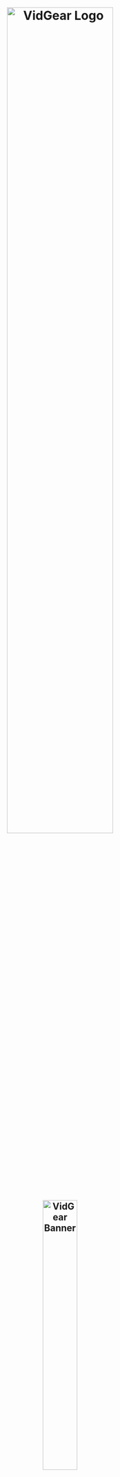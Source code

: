 <!--
===============================================
vidgear library source-code is deployed under the Apache 2.0 License:

Copyright (c) 2019 Abhishek Thakur(@abhiTronix) <abhi.una12@gmail.com>

Licensed under the Apache License, Version 2.0 (the "License");
you may not use this file except in compliance with the License.
You may obtain a copy of the License at

   http://www.apache.org/licenses/LICENSE-2.0

Unless required by applicable law or agreed to in writing, software
distributed under the License is distributed on an "AS IS" BASIS,
WITHOUT WARRANTIES OR CONDITIONS OF ANY KIND, either express or implied.
See the License for the specific language governing permissions and
limitations under the License.
===============================================
-->

<h1 align="center">
  <img src="https://abhitronix.github.io/img/vidgear/vidgear logo.svg" alt="VidGear Logo" width="70%"/>
</h1>
<h2 align="center">
  <img src="https://abhitronix.github.io/img/vidgear/vidgear banner.svg" alt="VidGear Banner" width="40%"/>
</h2>

<div align="center">

[Releases][release]&nbsp;&nbsp;&nbsp;|&nbsp;&nbsp;&nbsp;[Gears](#gears)&nbsp;&nbsp;&nbsp;|&nbsp;&nbsp;&nbsp;[Wiki Documentation][wiki]&nbsp;&nbsp;&nbsp;|&nbsp;&nbsp;&nbsp;[Installation](#installation)&nbsp;&nbsp;&nbsp;|&nbsp;&nbsp;&nbsp;[License][license]

[![Build Status][travis-cli]][travis] [![Codecov branch][codecov]][code] [![Build Status][appveyor]][app]

[![Glitter chat][gitter-bagde]][gitter] [![PyPi version][pypi-badge]][pypi] [![Twitter][twitter-badge]][twitter-intent]

[![Buy Me A Coffee][Coffee-badge]][coffee]

</div>

&nbsp;

VidGear is a powerful python Video Processing library built with multiple APIs *(a.k.a [**Gears**](#gears))* each with a unique set of trailblazing features. These APIs provides an easy-to-use, highly extensible, multi-threaded & asyncio wrapper around many underlying state-of-the-art libraries such as *[OpenCV ➶][opencv], [FFmpeg ➶][ffmpeg], [ZeroMQ ➶][zmq], [picamera ➶][picamera], [starlette ➶][starlette], [pafy ➶][pafy] and [python-mss ➶][mss]*

&nbsp;

The following **functional block diagram** clearly depicts the generalized functioning of VidGear library:

<p align="center">
  <img src="https://abhitronix.github.io/img/vidgear/vidgear_function2020_3.svg" alt="@Vidgear Functional Block Diagram" />
</p>

&nbsp;

# Table of Contents

[**TL;DR**](#tldr)

[**Gears: What are these?**](#gears)
* [**CamGear**](#camgear)
* [**PiGear**](#pigear)
* [**VideoGear**](#videogear)
* [**ScreenGear**](#screengear)
* [**WriteGear**](#writegear)
* [**NetGear**](#netgear)
* [**WebGear**](#webgear)
* [**NetGear_Async**](#netgear_async)

[**New-Release SneekPeak: v0.1.7**](#new-release-sneekpeak--vidgear-017)

[**Documentation**](#documentation)

[**Installation**](#installation)
* [**Prerequisites**](#prerequisites)
  * [**Supported Systems**](#supported-systems)
  * [**Supported Python legacies**](#supported-python-legacies)
  * [**Pip Dependencies**](#pip-dependencies)
* [**Available Installation Options**](#available-installation-options)
  * [**PyPI Install**](#option-1-pypi-installrecommended)
  * [**Release Download**](#option-2-release-download)
  * [**Build from source**](#option-3-build-from-source)
  
[**Testing, Formatting & Linting**](#testing-formatting--linting)
* [**Requirements**](#requirements)
* [**Running Tests**](#running-tests)
* [**Formatting & Linting**](#formatting--linting)

[**Contributions & Support**](#contributions--support)
* [**Support**](#support)
* [**Contributors**](#contributors)

[**Community Channel**](#community-channel)

[**Citing**](#citing)

[**Copyright**](#copyright)


&nbsp;

&nbsp;



# TL;DR
  
  #### What is vidgear?

   > ***"VidGear is an [ultrafast➶][ultrafast-wiki], compact, flexible and easy-to-adapt complete Video Processing Python Library."***

  #### What does it do?
   > ***"VidGear can read, write, process, send & receive video frames from/to various devices in real-time."***

  #### What is its purpose?
   > ***"Built with simplicity in mind, VidGear lets programmers and software developers to easily integrate and perform complex Video Processing tasks in their existing or new applications, without going through various underlying library's documentation and using just a [few lines of code][flic]. Beneficial for both, if you're new to programming with Python language or already a pro at it."***

&nbsp;
**For more information, see our [*Wiki Documentation ➶*][wiki].**


&nbsp;

&nbsp;


# Gears

> **VidGear is built with multiple APIs *(a.k.a Gears)*, each with some unique function/mechanism.**

Each of these APIs is exclusively designed to handle/control different device-specific video streams, network streams, and media encoders. These APIs provide an easy-to-use, highly extensible, multi-threaded and asyncio wrapper around state-of-the-art libraries under the hood to exploit their internal parameters and methods flexibly while providing robust error-handling and unparalleled performance. 

**These Gears can be classified as follows:**

**A. VideoCapture Gears:**

  * [**CamGear:**](#camgear) _Targets various IP-USB-Cameras/Network-Streams/YouTube-Video-URL._
  * [**PiGear:**](#pigear) _Targets various Raspberry Pi Camera Modules._
  * [**ScreenGear:**](#screengear) _Enables ultra-fast Screen Casting._    
  * [**VideoGear:**](#videogear) _Common API with Video Stabilizer wrapper._  

**B. VideoWriter Gear:**

  * [**WriteGear:**](#writegear) _Handles easy Lossless Video Encoding and Compression._

**C. Network Gears:**

  * [**NetGear:**](#netgear) _Targets flexible video-frames and data transfer between interconnecting systems over the network._

  * **Asynchronous Network Gears:**

    * [**WebGear:**](#webgear) _ASGI Video Server that transfers live video frames to any web browser on the network._
    * [**NetGear_Async:**](#netgear_sync) _Fast, Memory-Efficient Asyncio video-frame messaging framework._ 


&nbsp;

&nbsp;


## CamGear

> *CamGear can grab ultra-fast frames from diverse range of devices/streams, which includes almost any IP/USB Cameras, multimedia video file format ([_upto 4k tested_][test-4k]), various network stream protocols such as `http(s), rtp, rstp, rtmp, mms, etc.`, plus support for live Gstreamer's stream pipeline and YouTube video/livestreams URLs.*

CamGear provides a flexible, high-level multi-threaded wrapper around `OpenCV's` [VideoCapture class][opencv-vc] with access almost all of its available parameters and also employs [`pafy`][pafy] python APIs for live [YouTube streaming][youtube-wiki]. Furthermore, CamGear implements exclusively on [**Threaded Queue mode**][TQM-wiki] for ultra-fast, error-free and synchronized frame handling.


**Following functional block diagram depicts CamGear API's generalized workflow:**

<p align="center">
  <img src="https://github.com/abhiTronix/Imbakup/raw/master/Images/vidgear/camgearz2.png" alt="CamGear Functional Block Diagram"  width="70%"/>
</p>

### CamGear API Guide:

[**>>> Usage Guide**][camgear-wiki]

&nbsp;

&nbsp;


## VideoGear

> *VideoGear API provides a special internal wrapper around VidGear's exclusive [**Video Stabilizer**][stablizer-wiki] class.*

Furthermore, VideoGear API can provide internal access to both [CamGear](#camgear) and [PiGear](#pigear) APIs separated by a special flag. Thereby, _this API holds the exclusive power for any incoming VideoStream from any source, whether it is live or not, to access and stabilize it directly with minimum latency and memory requirements._

**Below is a snapshot of a VideoGear Stabilizer in action  (_See its detailed usage [here][stablizer-wiki-ex]_):**

<p align="center">
  <img src="https://github.com/abhiTronix/Imbakup/raw/master/Images/stabilizer.gif" alt="VideoGear Stabilizer in action!"/>
  <br>
  <sub><i>Original Video Courtesy <a href="http://liushuaicheng.org/SIGGRAPH2013/database.html" title="opensourced video samples database">@SIGGRAPH2013</a></i></sub>
</p>

**Code to generate above result:**

```python
# import required libraries
from vidgear.gears import VideoGear
import numpy as np
import cv2

# open any valid video stream with stabilization enabled(`stabilize = True`)
stream_stab = VideoGear(source="test.mp4", stabilize=True).start()

# open same stream without stabilization for comparison
stream_org = VideoGear(source="test.mp4").start()

# loop over
while True:

    # read stabilized frames
    frame_stab = stream_stab.read()

    # check for stabilized frame if Nonetype
    if frame_stab is None:
        break

    # read un-stabilized frame
    frame_org = stream_org.read()

    # concatenate both frames
    output_frame = np.concatenate((frame_org, frame_stab), axis=1)

    # put text over concatenated frame
    cv2.putText(
        output_frame, "Before", (10, output_frame.shape[0] - 10), cv2.FONT_HERSHEY_SIMPLEX,
        0.6, (0, 255, 0), 2,
    )
    cv2.putText(
        output_frame, "After", (output_frame.shape[1] // 2 + 10, output_frame.shape[0] - 10),
        cv2.FONT_HERSHEY_SIMPLEX,
        0.6, (0, 255, 0), 2,
    )

    # Show output window
    cv2.imshow("Stabilized Frame", output_frame)

    # check for 'q' key if pressed
    key = cv2.waitKey(1) & 0xFF
    if key == ord("q"):
        break

# close output window
cv2.destroyAllWindows()

# safely close both video streams
stream_org.stop()
stream_stab.stop()
```

### VideoGear API Guide:

[**>>> Usage Guide**][videogear-wiki]

&nbsp;

&nbsp;


## PiGear

> *PiGear is similar to CamGear but made to support various Raspberry Pi Camera Modules *(such as [OmniVision OV5647 Camera Module][OV5647-picam] and [Sony IMX219 Camera Module][IMX219-picam])*.*

PiGear provides a flexible multi-threaded wrapper around complete [**picamera**][picamera] python library to interface with these modules correctly, and also grants the ability to exploit its various parameters like `brightness, saturation, sensor_mode, etc.` effortlessly. 

Best of all, PiGear API provides excellent Error-Handling with features like a threaded internal timer that keeps active track of any frozen threads and handles hardware failures/frozen threads robustly thereby will exit safely if any failure occurs. So now if someone accidentally pulled your Raspi-camera module cable out when you're running PiGear API in your script, instead of going into possible kernel panic/frozen threads, this API will exit safely to save resources. 

**Code to open Picamera stream with variable parameters in PiGear API:**

```python
# import required libraries
from vidgear.gears import PiGear
import cv2

# add various Picamera tweak parameters to dictionary
options = {"hflip": True, "exposure_mode": "auto", "iso": 800, "exposure_compensation": 15, "awb_mode": "horizon", "sensor_mode": 0}

# open pi video stream with defined parameters
stream = PiGear(resolution=(640, 480), framerate=60, logging = True, **options).start() 

# loop over
while True:

    # read frames from stream
    frame = stream.read()

    # check for frame if Nonetype
    if frame is None:
        break


    # {do something with the frame here}


    # Show output window
    cv2.imshow("Output Frame", frame)

    # check for 'q' key if pressed
    key = cv2.waitKey(1) & 0xFF
    if key == ord("q"):
        break

# close output window
cv2.destroyAllWindows()

# safely close video stream
stream.stop()
```
### PiGear API Guide:

[**>>> Usage Guide**][pigear-wiki]

&nbsp;

&nbsp;


## ScreenGear

> *ScreenGear API act as Screen Recorder, that can grab frames from your monitor in real-time either by define an area on the computer screen or fullscreen at the expense of insignificant latency. It also provide seamless support for capturing frames from multiple monitors.*

ScreenGear provides a high-level multi-threaded wrapper around [**python-mss**][mss] python library API and also supports a easy and flexible direct internal parameter manipulation. 

**Below is a snapshot of a ScreenGear API in action:**

<p align="center">
  <img src="https://github.com/abhiTronix/Imbakup/raw/master/Images/screengear.gif" alt="ScreenGear in action!" />
</p>

**Code to generate the above results:**

```python
# import required libraries
from vidgear.gears import ScreenGear
import cv2

# open video stream with default parameters
stream = ScreenGear().start()

# loop over
while True:

    # read frames from stream
    frame = stream.read()

    # check for frame if Nonetype
    if frame is None:
        break


    # {do something with the frame here}


    # Show output window
    cv2.imshow("Output Frame", frame)

    # check for 'q' key if pressed
    key = cv2.waitKey(1) & 0xFF
    if key == ord("q"):
        break

# close output window
cv2.destroyAllWindows()

# safely close video stream
stream.stop()
```

### ScreenGear API Guide:

[**>>> Usage Guide**][screengear-wiki]


&nbsp;

&nbsp;



## WriteGear

> *WriteGear handles various powerful Writer Tools that provide us the freedom to do almost anything imagine with multimedia files.*

WriteGear API provide a complete, flexible & robust wrapper around [**FFmpeg**][ffmpeg], a leading multimedia framework. With WriteGear, we can process real-time video frames into a lossless compressed format with any suitable specification in just few easy [lines of codes][compression-mode-ex]. These specifications include setting any video/audio property such as `bitrate, codec, framerate, resolution, subtitles,  etc.` easily as well complex tasks such as multiplexing video with audio in real-time(see this [example wiki][live-audio-wiki]). Best of all, WriteGear grants the freedom to play with any FFmpeg parameter with its exclusive custom Command function(see this [example wiki][custom-command-wiki]), while handling all errors robustly. 

In addition to this, WriteGear also provides flexible access to [**OpenCV's VideoWriter API**][opencv-writer] which provides some basic tools for video frames encoding but without compression.

**WriteGear primarily operates in the following two modes:**

  * **Compression Mode:** In this mode, WriteGear utilizes [**FFmpeg**][ffmpeg] inbuilt encoders to encode lossless multimedia files. It provides us the ability to exploit almost any available parameters available within FFmpeg, with so much ease and flexibility and while doing that it robustly handles all errors/warnings quietly. **You can find more about this mode [here][cm-writegear-wiki]**.

  * **Non-Compression Mode:** In this mode, WriteGear utilizes basic [**OpenCV's inbuilt VideoWriter API**][opencv-vw]. Similar to compression mode, WriteGear also supports all parameters manipulation available within this API. But this mode lacks the ability to manipulate encoding parameters and other important features like video compression, audio encoding, etc. **You can learn about this mode [here][ncm-writegear-wiki]**.

**Following functional block diagram depicts WriteGear API's generalized workflow:**

<p align="center">
  <img src="https://github.com/abhiTronix/Imbakup/raw/master/Images/vidgear/writegear.png" alt="WriteGear Functional Block Diagram"/>
</p>

### WriteGear API Guide:

[**>>> Usage Guide**][writegear-wiki]

&nbsp;

&nbsp;


## NetGear

> *NetGear is exclusively designed to transfer video frames synchronously and asynchronously between interconnecting systems over the network in real-time.*

NetGear implements a high-level wrapper around [**PyZmQ**][pyzmq] python library that contains python bindings for [ZeroMQ](http://zeromq.org/) - a high-performance asynchronous distributed messaging library that aim to be used in distributed or concurrent applications. It provides a message queue, but unlike message-oriented middleware, a ZeroMQ system can run without a dedicated message broker. 

NetGear provides seamless support for [*Bi-directional data transmission*][netgear_bidata_wiki] between receiver(client) and sender(server) through bi-directional synchronous messaging patterns such as zmq.PAIR _(ZMQ Pair Pattern)_ & zmq.REQ/zmq.REP _(ZMQ Request/Reply Pattern)_. 

NetGear also supports real-time [*Frame Compression capabilities*][netgear_compression_wiki] for optimizing performance while sending the frames directly over the network, by encoding the frame before sending it and decoding it on the client's end automatically in real-time. 

For security, NetGear implements easy access to ZeroMQ's powerful, smart & secure Security Layers, that enables [*Strong encryption on data*][netgear_security_wiki], and unbreakable authentication between the Server and the Client with the help of custom certificates/keys and brings easy, standardized privacy and authentication for distributed systems over the network. 

Best of all, NetGear can robustly handle [*Multiple Servers devices*][netgear_multi_wiki] at once, thereby providing access to seamless Live Streaming of the multiple device in a network at the same time.


**NetGear as of now seamlessly supports three ZeroMQ messaging patterns:**

* [**`zmq.PAIR`**][zmq-pair] _(ZMQ Pair Pattern)_ 
* [**`zmq.REQ/zmq.REP`**][zmq-req-rep] _(ZMQ Request/Reply Pattern)_
* [**`zmq.PUB/zmq.SUB`**][zmq-pub-sub] _(ZMQ Publish/Subscribe Pattern)_

Whereas supported protocol are: `tcp` and `ipc`.

**Following functional block diagram depicts generalized workflow of NetGear API in its Multi-Servers Mode:**

<p align="center">
  <img src="https://github.com/abhiTronix/Imbakup/raw/master/Images/vidgear/netgearz.png" alt="NetGear Functional Block Diagram" width="90%" />
</p>

### NetGear API Guide:

[**>>> Usage Guide**][netgear-wiki]

&nbsp;

&nbsp;


## WebGear

> *WebGear is a powerful ASGI Video Streamer API, that transfers live video frames to any web browser on the network in real-time.*

WebGear API provides a flexible abstract asyncio wrapper around [Starlette][starlette] ASGI library and easy access to its various components independently. Thereby implementing the ability to flexibly interact with the Starlette's ecosystem of shared middle-ware and mountable applications & seamless access to its various Response classes, Routing tables, Static Files, Template engine(with Jinja2), etc.

WebGear can acts as robust _Live Video Streaming Server_ that can stream live video frames to any web browser on a network in real-time. It also auto-generates necessary data files for its default template and provides us the freedom to easily alter its [_performance parameters and routing tables_][advanced-webgear-wiki] according to our applications while handling errors robustly.

In addition to this, WebGear provides a special internal wrapper around [VideoGear](#videogear) API, which itself provides internal access to both [CamGear](#camgear) and [PiGear](#pigear) APIs thereby granting it exclusive power for streaming frames incoming from any device/source. Also on the plus side, since WebGear has access to all functions of [VideoGear](#videogear) API, therefore it can [stabilize video frames][stabilize_webgear_wiki] even while streaming live.

**Below is a snapshot of a WebGear Video Server in action on the Mozilla Firefox browser:**

<p align="center">
  <img src="https://github.com/abhiTronix/Imbakup/raw/master/Images/webgear.gif" alt="WebGear in action!" width=120%/>
  <br>
  <sub><i>WebGear Video Server at <a href="http://0.0.0.0:8000/" title="default address">http://0.0.0.0:8000/</a> address.</i></sub>
</p>

**Code to generate the above result:**

```python
# import required libraries
import uvicorn
from vidgear.gears.asyncio import WebGear

#various performance tweaks
options = {"frame_size_reduction": 40, "frame_jpeg_quality": 80, "frame_jpeg_optimize": True, "frame_jpeg_progressive": False}

#initialize WebGear app  
web = WebGear(source = "foo.mp4", logging = True, **options)

#run this app on Uvicorn server at address http://0.0.0.0:8000/
uvicorn.run(web(), host='0.0.0.0', port=8000)

#close app safely
web.shutdown()
```

### WebGear API Guide:

[**>>> Usage Guide**][webgear-wiki]


&nbsp;

&nbsp;

## NetGear_Async 

> _NetGear_Async can performance boost upto 1.2~2x times as compared to [NetGear API](#netgear) at about 1/3 of memory consumption but only at the expense of limited modes and features._

NetGear_Async is an asynchronous videoframe messaging framework built on [**AsyncIO ZmQ**][asyncio-zmq] and powered by high-performance asyncio event loop called [**`uvloop`**][uvloop] to achieve unmatchable high-speed and lag-free video streaming over the network with minimal resource constraint. Basically, this API is able to transfer thousands of frames in just a few seconds without causing any significant load on your system.

NetGear_Async provides complete server-client handling and options to use variable protocols/patterns similar to [NetGear API](#netgear) but doesn't support any [*NetGear Exclusive modes*][netgear-exm] yet. NetGear_Async also allows you to easily define your own custom Source at Server-end that you want to use to manipulate your frames before sending them onto the network(See this [wiki-example][netgear_Async-cs]).

NetGear_Async as of now supports [all four ZeroMQ messaging patterns](#attributes-and-parameters-wrench):
* [**`zmq.PAIR`**][zmq-pair] _(ZMQ Pair Pattern)_ 
* [**`zmq.REQ/zmq.REP`**][zmq-req-rep] _(ZMQ Request/Reply Pattern)_
* [**`zmq.PUB/zmq.SUB`**][zmq-pub-sub] _(ZMQ Publish/Subscribe Pattern)_ 
* [**`zmq.PUSH/zmq.PULL`**][zmq-pull-push] _(ZMQ Push/Pull Pattern)_

Whereas supported protocol are: `tcp` and `ipc`.

**Code for NetGear_Async Server-Client API:**

<img src="https://github.com/abhiTronix/Imbakup/raw/master/Images/vidgear/netgear_async.png"/>


### NetGear_Async API Guide:

[**>>> Usage Guide**][webgear-wiki]

&nbsp;

&nbsp;

# New Release SneekPeak : VidGear 0.1.7

:warning: Dropped support for Python 3.5 and below legacies.

* **WebGear API:**
  * _Added a robust Live Video Server API that can transfer live video frames to any web browser on the network in real-time._
  * _Implemented a flexible asyncio wrapper around [`starlette`][starlette] ASGI Application Server._
  * _Added seamless access to various starlette's Response classes, Routing tables, Static Files, Templating engine(with Jinja2), etc._
  * _Added a special internal access to VideoGear API and all its parameters._
  * _Implemented a new Auto-Generation Workflow to generate/download & thereby validate WebGear API data files from its GitHub server automatically._
  * _Added on-the-go dictionary parameter in WebGear to tweak performance, Route Tables and other internal properties easily._
  * _Added new simple & elegant default Bootstrap Cover Template for WebGear Server._
  * _Added `__main__.py` to directly run WebGear Server through the terminal._


* **NetGear_Async API** 
  * _Designed NetGear_Async asynchronous network API built upon ZeroMQ's asyncio API._
  * _Implemented support for state-of-the-art asyncio event loop [`uvloop`][uvloop] at its backend._
  * _Achieved Unmatchable high-speed and lag-free video streaming over the network with minimal resource constraint._
  * _Added exclusive internal wrapper around VideoGear API for this API._
  * _Implemented complete server-client handling and options to use variable protocols/patterns for this API._
  * _Implemented support for  all four ZeroMQ messaging patterns: i.e `zmq.PAIR`, `zmq.REQ/zmq.REP`, `zmq.PUB/zmq.SUB`, and `zmq.PUSH/zmq.PULL`._
  * _Implemented initial support for `tcp` and `ipc` protocols._

* **Asynchronous Enhancements** 
  * _Added `asyncio` package to vidgear for handling asynchronous network APIs._
  * _Various Performance enhancements for these Asyncio APIs for achieving concurrency within a single thread._

* ***Added new highly-precise Threaded FPS class for accurate VidGear benchmarking with `time.perf_counter` python module and [many more...](changelog.md)***


&nbsp;

&nbsp;


# Documentation

The complete documentation for all VidGear APIs and  functions can be found in the link below:

* [**Wiki Documentation - English**][wiki]


&nbsp;

&nbsp;


# Installation

## Prerequisites:

Before installing VidGear, you must verify that the following dependencies are met:

* ### Supported Systems:

  VidGear is tested and supported on the following systems with [**Python 3.6+**](#supported-python-legacies) and [**pip**][pip] already installed:

  * Any Linux distro released in 2016 or later
  * Windows 7 or later
  * macOS 10.12.6 (Sierra) or later

* ### Supported Python legacies:

  * [Python 3.6+][drop35] are only supported legacies for installing Vidgear v0.1.7 and above.


* ### Pip Dependencies:

  When [Installing VidGear via PyPI](#option-1-pypi-install), you need to install following dependencies manually:


  * **OpenCV:** Must Require OpenCV(3.0+) python binaries installed for its core functions. For installation, you can either follow these complete online tutorials for [linux][OpenCV-linux] and [raspberry pi][OpenCV-pi], or, just install it directly via pip:

      ```sh
        $ pip install -U opencv-python       #or install opencv-contrib-python similarly
      ```

  * **FFmpeg:** Must Require FFmpeg for its video compression and encoding compatibilities in [WriteGear](#writegear) API. 

    :star2: Follow this [**FFmpeg wiki page**][ffmpeg-wiki] for its installation. :star2:

  * **Picamera:** Must Required if you're using Raspberry Pi Camera Modules(_such as OmniVision OV5647 Camera Module_) with its [PiGear](#pigear) API. You can easily install it via pip:

      ```sh
        $ pip install picamera
      ``` 
    _:bulb: Also, make sure to [enable Raspberry Pi hardware-specific settings][picamera-setting] prior to using this library._

  * **Uvloop:** Only Required if you're using its [NetGear_Async](#netgear_async) API on UNIX machines for maximum performance. You can easily install it via pip:

      _:warning: Uvloop is [**NOT** yet supported on Windows Systems][uvloop-ns]._

      ```sh
        $ pip install uvloop
      ```

&nbsp;

## Available Installation Options:

### Option 1: PyPI Install(recommended)

> Best option for **quickly** getting VidGear installed.

***:warning: See [Pip Dependencies](#pip-dependencies) before installing!***

```sh
  # Installing stable release
  $ pip install vidgear

  # Installing stable release with Asyncio support
  $ pip install vidgear[asyncio]
```


### Option 2: Release Download

> Best option if you want a **compressed archive**.

VidGear releases are available for download as wheel(`.whl`) packages from the [latest release][release] and thereby can be installed with `pip` as follows:

***:warning: See [Pip Dependencies](#pip-dependencies) before installing!***

```sh
  # directly installs the wheel
  $ pip install vidgear-{downloaded version}-py3-none-any.whl
```


### Option 3: Build from source

> Best option for trying **latest patches(_maybe experimental_), Pull Requests**, or **contributing** to development.

You can easily clone the repository's latest [`testing`](https://github.com/abhiTronix/vidgear/tree/testing) branch for development and thereby can install as follows:

```sh
  $ git clone https://github.com/abhiTronix/vidgear.git
  $ cd vidgear
  $ git checkout testing
  $ pip install .[asyncio]           # also installs asyncio dependencies
```


&nbsp;

&nbsp;


# Testing, Formatting & Linting

### Requirements:

  Testing VidGear require some *additional dependencies & dataset* that can be downloaded manually as follows:

  * **Install additional python libraries:**
    ```sh
      $ pip install --upgrade six
      $ pip install --upgrade flake8
      $ pip install --upgrade black
      $ pip install --upgrade pytest
      $ pip install --upgrade pytest-asyncio
    ```
  
  * **Download Test Dataset:** 

    To perform tests, additional *test dataset* is required, which can be downloaded *(to your temp dir)* by running [*bash script*][bs_script_dataset] as follows:

    ```sh
      $ chmod +x scripts/bash/prepare_dataset.sh
      $ .scripts/bash/prepare_dataset.sh               #for Windows, use `sh scripts/bash/prepare_dataset.sh`
    ```

### Running Tests: 

* **Pytest:** Then, tests can be run with [`pytest`][pytest](*in VidGear's root folder*) as follows:

  ```sh
    $ pytest -sv                                   #-sv for verbose output.
  ```

### Formatting & Linting: 

For formatting and linting the python tests, following tools are used:

* **Flake8:** You must run [`flake8`][flake8] linting for checking your code base against coding style (PEP8), programming errors and other cyclomatic complexity:

  ```sh
    $ flake8 . --count --select=E9,F63,F7,F82 --show-source --statistics
  ```

* **Black:**  Vidgear follows [`black`][black] formatting to make code review faster by producing the smallest diffs possible. You must run it with sensible defaults as follows:

  ```sh
    $ black {source_file_or_directory}
  ```

&nbsp;

&nbsp;
 

# Contributions & Support

Contributions are welcome! Please see our **[Contribution Guidelines](contributing.md)** for more details.

### Support

Love using VidGear? Consider supporting the project to fund new features and improvements

[![ko-fi][kofi-badge]][kofi]

### Contributors

<a href="https://github.com/abhiTronix/vidgear/graphs/contributors">
  <img src="https://contributors-img.web.app/image?repo=abhiTronix/vidgear" />
</a>


&nbsp;

&nbsp;


# Community Channel

We're on [**Gitter :star2:**][gitter]! Please join us.


&nbsp;

&nbsp;



# Citing

Here is a Bibtex entry you can use to cite this project in a publication:


```latex
@misc{vidgear,
    Title = {vidgear},
    Author = {Abhishek Thakur},
    howpublished = {\url{https://github.com/abhiTronix/vidgear}}   
  }
```

&nbsp;

&nbsp;


# Copyright

**Copyright © abhiTronix 2019**

This library is licensed under the **[Apache 2.0 License][license]**.




<!--
Badges
-->

[appveyor]:https://img.shields.io/appveyor/ci/abhitronix/vidgear.svg?style=for-the-badge&logo=appveyor
[codecov]:https://img.shields.io/codecov/c/github/abhiTronix/vidgear/testing?style=for-the-badge&logo=codecov
[travis-cli]:https://img.shields.io/travis/abhiTronix/vidgear.svg?style=for-the-badge&logo=travis
[prs-badge]:https://img.shields.io/badge/PRs-welcome-brightgreen.svg?style=for-the-badge&logo=data:image/png;base64,iVBORw0KGgoAAAANSUhEUgAAACAAAAAgCAYAAABzenr0AAABC0lEQVRYhdWVPQoCMRCFX6HY2ghaiZUXsLW0EDyBrbWtN/EUHsHTWFnYyCL4gxibVZZlZzKTnWz0QZpk5r0vIdkF/kBPAMOKeddE+CQPKoc5Yt5cTjBMdQSwDQToWgBJAn3jmhqgltapAV6E6b5U17MGGAUaUj07TficMfIBZDV6vxowBm1BP9WbSQE4o5h9IjPJmy73TEPDDxVmoZdQrQ5jRhly9Q8tgMUXkIIWn0oG4GYQfAXQzz1PGoCiQndM7b4RgJay/h7zBLT3hASgoKjamQJMreKf0gfuAGyYtXEIAKcL/Dss15iq6ohXghozLYiAMxPuACwtIT4yeQUxAaLrZwAoqGRKGk7qDSYTfYQ8LuYnAAAAAElFTkSuQmCC
[twitter-badge]:https://img.shields.io/badge/Tweet-Now-blue.svg?style=for-the-badge&logo=twitter
[pypi-badge]:https://img.shields.io/pypi/v/vidgear.svg?style=for-the-badge&logo=pypi
[gitter-bagde]:https://img.shields.io/badge/Chat-Gitter-yellow.svg?style=for-the-badge&logo=gitter
[Coffee-badge]:https://abhitronix.github.io/img/vidgear/orange_img.png
[kofi-badge]:https://www.ko-fi.com/img/githubbutton_sm.svg
[kofi]: https://ko-fi.com/W7W8WTYO

<!--
Internal URLs
-->

[release]:https://github.com/abhiTronix/vidgear/releases/latest
[pypi]:https://pypi.org/project/vidgear/
[gitter]:https://gitter.im/vidgear/community?utm_source=badge&utm_medium=badge&utm_campaign=pr-badge
[twitter-intent]:https://twitter.com/intent/tweet?url=https%3A%2F%2Fgithub.com%2FabhiTronix%2Fvidgear&via%20%40abhi_una12&text=VidGear%20-%20A%20simple%2C%20powerful%2C%20flexible%20%26%20threaded%20Python%20Video%20Processing%20Library&hashtags=vidgear%20%23multithreaded%20%23python%20%23video-processing%20%23github
[coffee]:https://www.buymeacoffee.com/2twOXFvlA
[license]:https://github.com/abhiTronix/vidgear/blob/master/LICENSE
[travis]:https://travis-ci.org/abhiTronix/vidgear
[app]:https://ci.appveyor.com/project/abhiTronix/vidgear
[code]:https://codecov.io/gh/abhiTronix/vidgear

[test-4k]:https://github.com/abhiTronix/vidgear/blob/e0843720202b0921d1c26e2ce5b11fadefbec892/vidgear/tests/benchmark_tests/test_benchmark_playback.py#L65
[bs_script_dataset]:https://github.com/abhiTronix/vidgear/blob/testing/scripts/bash/prepare_dataset.sh

[wiki]:https://github.com/abhiTronix/vidgear/wiki
[wiki-vidgear-purpose]:https://github.com/abhiTronix/vidgear/wiki/Project-Motivation#why-is-vidgear-a-thing
[ultrafast-wiki]:https://github.com/abhiTronix/vidgear/wiki/FAQ-&-Troubleshooting#4
[compression-mode-ex]:https://github.com/abhiTronix/vidgear/wiki/Compression-Mode:-FFmpeg#1-bare-minimum-example-compression-mode
[live-audio-wiki]:https://github.com/abhiTronix/vidgear/wiki/Working-with-Audio#a-live-audio-input-to-writegear-class
[ffmpeg-wiki]:https://github.com/abhiTronix/vidgear/wiki/FFmpeg-Installation
[youtube-wiki]:https://github.com/abhiTronix/vidgear/wiki/CamGear#2-camgear-api-with-live-youtube-pipelining-using-video-url
[TQM-wiki]:https://github.com/abhiTronix/vidgear/wiki/Threaded-Queue-Mode
[camgear-wiki]:https://github.com/abhiTronix/vidgear/wiki/CamGear#camgear-api
[stablizer-wiki]:https://github.com/abhiTronix/vidgear/wiki/Stabilizer-Class
[stablizer-wiki-ex]:https://github.com/abhiTronix/vidgear/wiki/Real-time-Video-Stabilization#real-time-video-stabilization
[videogear-wiki]:https://github.com/abhiTronix/vidgear/wiki/VideoGear#videogear-api
[pigear-wiki]:https://github.com/abhiTronix/vidgear/wiki/PiGear#pigear-api
[cm-writegear-wiki]:https://github.com/abhiTronix/vidgear/wiki/Compression-Mode:-FFmpeg
[ncm-writegear-wiki]:https://github.com/abhiTronix/vidgear/wiki/Non-Compression-Mode:-OpenCV
[screengear-wiki]:https://github.com/abhiTronix/vidgear/wiki/ScreenGear#screengear-api
[writegear-wiki]:https://github.com/abhiTronix/vidgear/wiki/WriteGear#writegear-api
[netgear-wiki]:https://github.com/abhiTronix/vidgear/wiki/NetGear#netgear-api
[webgear-wiki]:https://github.com/abhiTronix/vidgear/wiki/WebGear#webgear-api
[drop35]:https://github.com/abhiTronix/vidgear/issues/99
[custom-command-wiki]:https://github.com/abhiTronix/vidgear/wiki/Custom-FFmpeg-Commands-in-WriteGear-API#custom-ffmpeg-commands-in-writegear-api
[advanced-webgear-wiki]:https://github.com/abhiTronix/vidgear/wiki/Advanced-WebGear-API-Usage
[netgear_bidata_wiki]:https://github.com/abhiTronix/vidgear/wiki/Bidirectional-Mode:-Bidirectional-Data-Transfer-in-NetGear-API#bi-directional-mode-bidirectional-data-transfer-in-netgear-api
[netgear_compression_wiki]:https://github.com/abhiTronix/vidgear/wiki/Compression-in-NetGear-API#frame-encodingdecoding-compression-capabilities-for-netgear-api
[netgear_security_wiki]:https://github.com/abhiTronix/vidgear/wiki/Secure-Mode:-Authentication-&-Data-Encryption-in-NetGear-API#secure-mode-authentication--data-encryption-in-netgear-api
[netgear_multi_wiki]:https://github.com/abhiTronix/vidgear/wiki/Multi-Server-Mode-for-NetGear-API#multi-server-mode-for-netgear-api
[netgear-exm]: https://github.com/abhiTronix/vidgear/wiki/NetGear#modes-of-operation
[stabilize_webgear_wiki]:https://github.com/abhiTronix/vidgear/wiki/Advanced-WebGear-API-Usage#d2-using-webgear-api-with-real-time-video-stabilization-enabled
[flic]:https://github.com/abhiTronix/vidgear/wiki/CamGear#1-bare-minimum-example
[netgear_Async-cs]: https://github.com/abhiTronix/vidgear/wiki/NetGear_Async#2-use-netgear_async-with-custom-server-source-using-opencv

<!--
External URLs
-->
[asyncio-zmq]:https://pyzmq.readthedocs.io/en/latest/api/zmq.asyncio.html
[uvloop]: https://github.com/MagicStack/uvloop
[uvloop-ns]: https://github.com/MagicStack/uvloop/issues/14
[ffmpeg]:https://www.ffmpeg.org/
[flake8]: https://flake8.pycqa.org/en/latest/
[black]: https://github.com/psf/black
[pytest]:https://docs.pytest.org/en/latest/
[opencv-writer]:https://docs.opencv.org/master/dd/d9e/classcv_1_1VideoWriter.html#ad59c61d8881ba2b2da22cff5487465b5
[OpenCV-linux]:https://www.pyimagesearch.com/2018/05/28/ubuntu-18-04-how-to-install-opencv/
[OpenCV-pi]:https://www.pyimagesearch.com/2018/09/26/install-opencv-4-on-your-raspberry-pi/
[starlette]:https://www.starlette.io/
[uvicorn]:http://www.uvicorn.org/
[daphne]:https://github.com/django/daphne/
[hypercorn]:https://pgjones.gitlab.io/hypercorn/
[prs]:http://makeapullrequest.com
[opencv]:https://github.com/opencv/opencv
[picamera]:https://github.com/waveform80/picamera
[pafy]:https://github.com/mps-youtube/pafy
[pyzmq]:https://github.com/zeromq/pyzmq
[zmq]:https://zeromq.org/
[mss]:https://github.com/BoboTiG/python-mss
[pip]:https://pip.pypa.io/en/stable/installing/
[opencv-vc]:https://docs.opencv.org/master/d8/dfe/classcv_1_1VideoCapture.html#a57c0e81e83e60f36c83027dc2a188e80
[OV5647-picam]:https://github.com/techyian/MMALSharp/wiki/OmniVision-OV5647-Camera-Module
[IMX219-picam]:https://github.com/techyian/MMALSharp/wiki/Sony-IMX219-Camera-Module
[opencv-vw]:https://docs.opencv.org/3.4/d8/dfe/classcv_1_1VideoCapture.html
[yt-dl]:https://github.com/ytdl-org/youtube-dl/
[numpy]:https://github.com/numpy/numpy
[zmq-pair]:https://learning-0mq-with-pyzmq.readthedocs.io/en/latest/pyzmq/patterns/pair.html
[zmq-req-rep]:https://learning-0mq-with-pyzmq.readthedocs.io/en/latest/pyzmq/patterns/client_server.html
[zmq-pub-sub]:https://learning-0mq-with-pyzmq.readthedocs.io/en/latest/pyzmq/patterns/pubsub.html
[zmq-pull-push]: https://learning-0mq-with-pyzmq.readthedocs.io/en/latest/pyzmq/patterns/pushpull.html#push-pull
[picamera-setting]:https://picamera.readthedocs.io/en/release-1.13/quickstart.html
